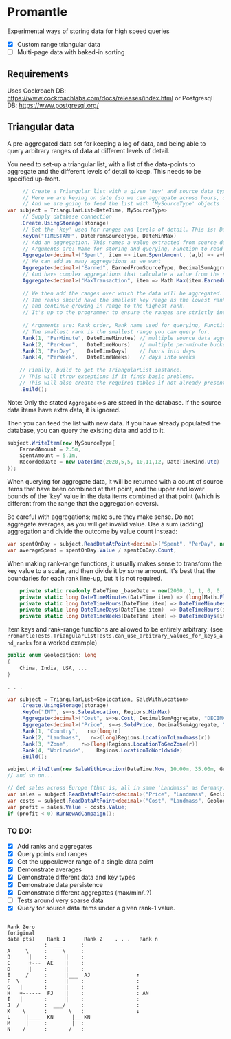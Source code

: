 # Promantle
Experimental ways of storing data for high speed queries

* [x] Custom range triangular data
* [ ] Multi-page data with baked-in sorting

## Requirements

Uses Cockroach DB: https://www.cockroachlabs.com/docs/releases/index.html
or Postgresql DB: https://www.postgresql.org/

## Triangular data

A pre-aggregated data set for keeping a log of data, and being able to query arbitrary
ranges of data at different levels of detail.

You need to set-up a triangular list, with a list of the data-points to aggregate
and the different levels of detail to keep. This needs to be specified up-front.

```csharp
     // Create a Triangular list with a given 'key' and source data type
     // Here we are keying on date (so we can aggregate across hours, days, months, etc)
     // And we are going to feed the list with 'MySourceType' objects
var subject = TriangularList<DateTime, MySourceType>
     // Supply database connection
    .Create.UsingStorage(storage)
     // Set the 'key' used for ranges and levels-of-detail. This is: Database-type, Function to read from source data items, Function used to read ranges
    .KeyOn("TIMESTAMP", DateFromSourceType, DateMinMax)
     // Add an aggregation. This names a value extracted from source data
     // Arguments are: Name for storing and querying, Function to read from source data, Function that aggregates multiple items, Database-type
    .Aggregate<decimal>("Spent", item => item.SpentAmount, (a,b) => a+b, "DECIMAL")        // <-- functions can be lambdas
     // We can add as many aggregations as we want
    .Aggregate<decimal>("Earned", EarnedFromSourceType, DecimalSumAggregate, "DECIMAL")    // <-- or methods from a class
     // And have complex aggregations that calculate a value from the source data (rather than just extracting a stored value)
    .Aggregate<decimal>("MaxTransaction", item => Math.Max(item.EarnedAmount, item.SpentAmount), (a,b) => Math.Max(a,b), "DECIMAL")
    
     // We then add the ranges over which the data will be aggregated.
     // The ranks should have the smallest key range as the lowest rank,
     // and continue growing in range to the highest rank.
     // It's up to the programmer to ensure the ranges are strictly increasing.
     
     // Arguments are: Rank order, Rank name used for querying, Function that returns the key split into these ranges
     // The smallest rank is the smallest range you can query for.
    .Rank(1, "PerMinute", DateTimeMinutes) // multiple source data aggregated into per-minute buckets
    .Rank(2, "PerHour",   DateTimeHours)   // multiple per-minute buckets aggregated into per-hour buckets
    .Rank(3, "PerDay",    DateTimeDays)    // hours into days
    .Rank(4, "PerWeek",   DateTimeWeeks)   // days into weeks
    
    // Finally, build to get the TriangularList instance.
    // This will throw exceptions if it finds basic problems.
    // This will also create the required tables if not already present.
    .Build();
```

Note: Only the stated `Aggregate<>`s are stored in the database. If the source data items have extra data, it is ignored.

Then you can feed the list with new data. If you have already populated the database, you can query the existing data
and add to it.

```csharp
subject.WriteItem(new MySourceType{
    EarnedAmount = 2.5m,
    SpentAmount = 5.1m,
    RecordedDate = new DateTime(2020,5,5, 10,11,12, DateTimeKind.Utc)
});
```

When querying for aggregate data, it will be returned with a count of source items that have been combined at that point,
and the upper and lower bounds of the 'key' value in the data items combined at that point (which is different from the range that
the aggregation covers).

Be careful with aggregations; make sure they make sense. Do not aggregate averages, as you will get invalid value. Use a sum (adding)
aggregation and divide the outcome by value count instead:

```csharp
var spentOnDay = subject.ReadDataAtPoint<decimal>("Spent", "PerDay", new DateTime(2020,5,5,  0,0,1, DateTimeKind.Utc));
var averageSpend = spentOnDay.Value / spentOnDay.Count;
```

When making rank-range functions, it usually makes sense to transform the key value to a scalar, and then divide it by some amount.
It's best that the boundaries for each rank line-up, but it is not required.

```csharp
    private static readonly DateTime _baseDate = new(2000, 1, 1, 0, 0, 0, DateTimeKind.Utc);
    private static long DateTimeMinutes(DateTime item) => (long)Math.Floor((item - _baseDate).TotalMinutes);
    private static long DateTimeHours(DateTime item) => DateTimeMinutes(item) / 60;
    private static long DateTimeDays(DateTime item)  => DateTimeHours(item)   / 24;
    private static long DateTimeWeeks(DateTime item) => DateTimeDays(item)    / 7;
```

Item keys and rank-range functions are allowed to be entirely arbitrary: (see `PromantleTests.TriangularListTests.can_use_arbitrary_values_for_keys_and_ranks` for a worked example)

```csharp
public enum Geolocation: long
{
    China, India, USA, ...
}

. . .

var subject = TriangularList<Geolocation, SaleWithLocation>
    .Create.UsingStorage(storage)
    .KeyOn("INT", s=>s.SalesLocation, Regions.MinMax)
    .Aggregate<decimal>("Cost", s=>s.Cost, DecimalSumAggregate, "DECIMAL")
    .Aggregate<decimal>("Price", s=>s.SoldPrice, DecimalSumAggregate, "DECIMAL")
    .Rank(1, "Country",   r=>(long)r)
    .Rank(2, "Landmass",   r=>(long)Regions.LocationToLandmass(r))
    .Rank(3, "Zone",    r=>(long)Regions.LocationToGeoZone(r))
    .Rank(4, "Worldwide",    Regions.LocationToWorldwide)
    .Build();

subject.WriteItem(new SaleWithLocation(DateTime.Now, 10.00m, 35.00m, Geolocation.Angola));
// and so on...

// Get sales across Europe (that is, all in same 'Landmass' as Germany)
var sales = subject.ReadDataAtPoint<decimal>("Price", "Landmass", Geolocation.Germany);
var costs = subject.ReadDataAtPoint<decimal>("Cost", "Landmass", Geolocation.Germany);
var profit = sales.Value - costs.Value;
if (profit < 0) RunNewAdCampaign();
```

### TO DO:

* [x] Add ranks and aggregates
* [x] Query points and ranges
* [x] Get the upper/lower range of a single data point
* [x] Demonstrate averages
* [x] Demonstrate different data and key types
* [x] Demonstrate data persistence
* [x] Demonstrate different aggregates (max/min/..?)
* [ ] Tests around very sparse data
* [x] Query for source data items under a given rank-1 value.

```

Rank Zero
(original
data pts)    Rank 1      Rank 2    . . .   Rank n
            :  ___      :
A     \     :     \     :
B      |    :      |    :
C      +---  AE    |    :
D      |    :      |    :
E     /     :      |___  AJ               ↑
F  \        :      |    :                 :
G   |       :      |    :                 :
H   +------  FJ    |    :                 : AN
I   |       :      |    :                 :
J  /        :  ___/     :                 :
K    \      :       \   :                 ↓
L     |____  KN      |__ KN
M     |     :        |  :
N    /      :       /   :

```